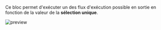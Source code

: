 Ce bloc permet d'exécuter un des flux d'exécution possible en sortie en fonction de la valeur de la **sélection unique**.

![preview](/images/controls/switchEnum-fr.png)